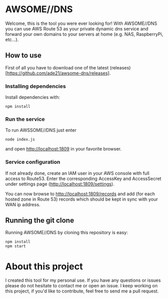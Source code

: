 # AWSOME//DNS

Welcome, this is the tool you were ever looking for! With AWSOME//DNS you can use AWS Route 53 as your private dynamic dns service and forward your own domains to your servers at home (e.g. NAS, RaspberryPi, etc...).

## How to use

First of all you have to download one of the latest (releases)[https://github.com/ade21/awsome-dns/releases].

### Installing dependencies

Install dependencies with:

```
npm install
```

### Run the service

To run AWSSOME//DNS just enter

```
node index.js
```

and open [http://localhost:1809](http://localhost:1809) in your favorite browser.

### Service configuration

If not already done, create an IAM user in your AWS console with full access to Route53. Enter the corresponding AccessKey and AccessSecret under settings page ([http://localhost:1809/settings](http://localhost:1809/settings)).

You can now browse to [http://localhost:1809/records](http://localhost:1809/records) and add (for each hosted zone in Route 53) records which should be kept in sync with your WAN ip address.

## Running the git clone

Running AWSOME//DNS by cloning this repository is easy:

```
npm install
npm start
```

# About this project

I created this tool for my personal use. If you have any questions or issues please do not hesitate to contact me or open an issue. I keep working on this project, if you'd like to contribute, feel free to send me a pull request.
